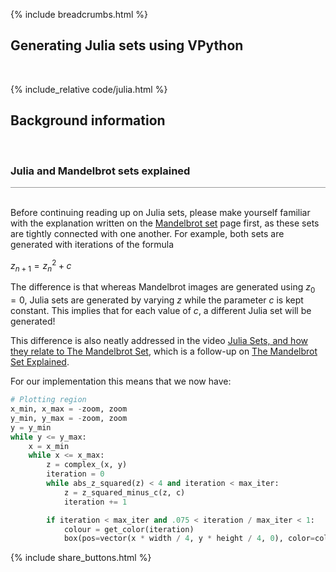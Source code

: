 {% include breadcrumbs.html %}

## Generating Julia sets using VPython

<div class="header_line"><br/></div>

{% include_relative code/julia.html %}

<p style="clear: both;"></p>

## Background information
<div class="header_line"><br/></div>

### Julia and Mandelbrot sets explained
<div style="border-top: 1px solid #999999"><br/></div>

Before continuing reading up on Julia sets, please make yourself familiar with
the explanation written on the 
[Mandelbrot set](https://www.hendrikse.name/science/mathematics/mandelbrot.html) 
page first, as these sets are tightly connected with one another. For example,
both sets are generated with iterations of the formula

$z_{n+1} = z_n^2 + c$

The difference is that whereas Mandelbrot images are generated using $z_0=0$, 
Julia sets are generated by varying $z$ while the parameter $c$ is kept constant.
This implies that for each value of $c$, a different Julia set will be generated!

This difference is also neatly addressed in the 
video [Julia Sets, and how they relate to The Mandelbrot Set](https://www.youtube.com/watch?v=dctJ7ISkU-4), 
which is a follow-up on [The Mandelbrot Set Explained](https://www.youtube.com/watch?v=7MotVcGvFMg).

For our implementation this means that we now have:

```python
# Plotting region
x_min, x_max = -zoom, zoom
y_min, y_max = -zoom, zoom
y = y_min
while y <= y_max:
    x = x_min
    while x <= x_max:
        z = complex_(x, y)
        iteration = 0
        while abs_z_squared(z) < 4 and iteration < max_iter:
            z = z_squared_minus_c(z, c)
            iteration += 1

        if iteration < max_iter and .075 < iteration / max_iter < 1:
            colour = get_color(iteration)
            box(pos=vector(x * width / 4, y * height / 4, 0), color=colour, shininess=0)
```


<p style="clear: both;"></p>

{% include share_buttons.html %}